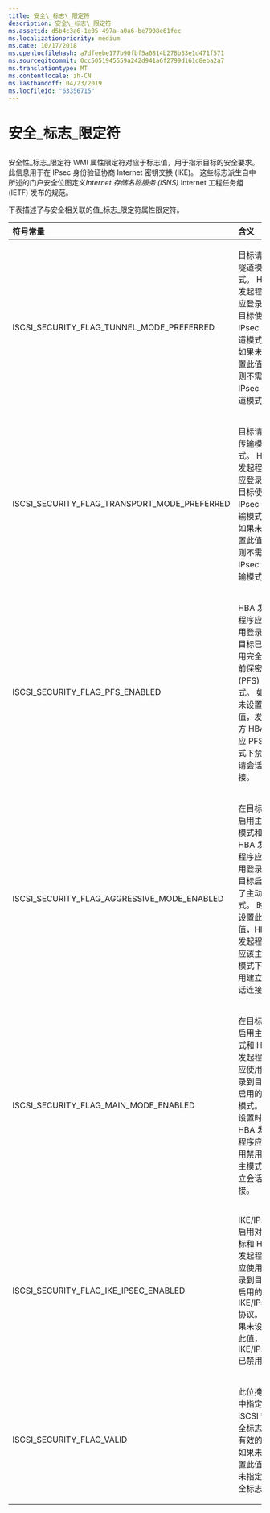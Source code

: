 ```yaml
---
title: 安全\_标志\_限定符
description: 安全\_标志\_限定符
ms.assetid: d5b4c3a6-1e05-497a-a0a6-be7908e61fec
ms.localizationpriority: medium
ms.date: 10/17/2018
ms.openlocfilehash: a7dfeebe177b90fbf5a0814b278b33e1d471f571
ms.sourcegitcommit: 0cc5051945559a242d941a6f2799d161d8eba2a7
ms.translationtype: MT
ms.contentlocale: zh-CN
ms.lasthandoff: 04/23/2019
ms.locfileid: "63356715"
---
```

# <a name="securityflagqualifiers"></a>安全\_标志\_限定符


## <span id="ddk_security_flag_qualifiers_kr"></span><span id="DDK_SECURITY_FLAG_QUALIFIERS_KR"></span>


安全性\_标志\_限定符 WMI 属性限定符对应于标志值，用于指示目标的安全要求。 此信息用于在 IPsec 身份验证协商 Internet 密钥交换 (IKE)。 这些标志派生自中所述的门户安全位图定义*Internet 存储名称服务 (iSNS)* Internet 工程任务组 (IETF) 发布的规范。

下表描述了与安全相关联的值\_标志\_限定符属性限定符。

<table>
<colgroup>
<col width="50%" />
<col width="50%" />
</colgroup>
<thead>
<tr class="header">
<th align="left">符号常量</th>
<th align="left">含义</th>
</tr>
</thead>
<tbody>
<tr class="odd">
<td align="left"><p>ISCSI_SECURITY_FLAG_TUNNEL_MODE_PREFERRED</p></td>
<td align="left"><p>目标请求隧道模式。 HBA 发起程序应登录到目标使用 IPsec 隧道模式。 如果未设置此值，则不需要 IPsec 隧道模式。</p></td>
</tr>
<tr class="even">
<td align="left"><p>ISCSI_SECURITY_FLAG_TRANSPORT_MODE_PREFERRED</p></td>
<td align="left"><p>目标请求传输模式。 HBA 发起程序应登录到目标使用 IPsec 传输模式。 如果未设置此值，则不需要 IPsec 传输模式。</p></td>
</tr>
<tr class="odd">
<td align="left"><p>ISCSI_SECURITY_FLAG_PFS_ENABLED</p></td>
<td align="left"><p>HBA 发起程序应使用登录到目标已启用完全向前保密 (PFS) 模式。 如果未设置此值，发起方 HBA 应 PFS 模式下禁用请会话连接。</p></td>
</tr>
<tr class="even">
<td align="left"><p>ISCSI_SECURITY_FLAG_AGGRESSIVE_MODE_ENABLED</p></td>
<td align="left"><p>在目标上启用主动模式和 HBA 发起程序应使用登录到目标启用了主动模式。 时未设置此值，HBA 发起程序应该主动模式下禁用建立会话连接。</p></td>
</tr>
<tr class="odd">
<td align="left"><p>ISCSI_SECURITY_FLAG_MAIN_MODE_ENABLED</p></td>
<td align="left"><p>在目标上启用主模式和 HBA 发起程序应使用登录到目标启用的主模式。 未设置时，HBA 发起程序应使用禁用的主模式建立会话连接。</p></td>
</tr>
<tr class="even">
<td align="left"><p>ISCSI_SECURITY_FLAG_IKE_IPSEC_ENABLED</p></td>
<td align="left"><p>IKE/IPsec 启用对目标和 HBA 发起程序应使用登录到目标启用的 IKE/IPsec 协议。 如果未设置此值，IKE/IPsec 已禁用。</p></td>
</tr>
<tr class="odd">
<td align="left"><p>ISCSI_SECURITY_FLAG_VALID</p></td>
<td align="left"><p>此位掩码中指定的 iSCSI 安全标志是有效的。 如果未设置此值，未指定安全标志。</p></td>
</tr>
</tbody>
</table>

 

 

 





